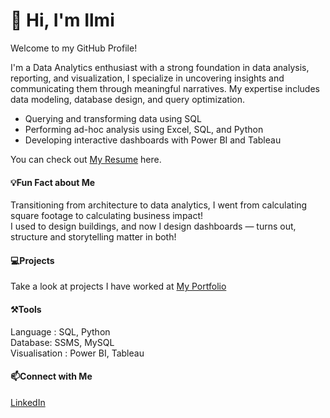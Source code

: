 # 👋 Hi, I'm Ilmi

Welcome to my GitHub Profile! 

I'm a Data Analytics enthusiast with a strong foundation in data analysis, reporting, and visualization, I specialize in uncovering insights and communicating them through meaningful narratives. My expertise includes data modeling, database design, and query optimization.

- Querying and transforming data using SQL  
- Performing ad-hoc analysis using Excel, SQL, and Python  
- Developing interactive dashboards with Power BI and Tableau  

You can check out [My Resume](https://www.linkedin.com/in/ilmi-bilquish/) here.  
  
#### 💡Fun Fact about Me
Transitioning from architecture to data analytics, I went from calculating square footage to calculating business impact!  
I used to design buildings, and now I design dashboards — turns out, structure and storytelling matter in both!

#### 💻Projects
Take a look at projects I have worked at [My Portfolio](https://www.linkedin.com/in/ilmi-bilquish/)

#### ⚒️Tools
Language : SQL, Python  
Database: SSMS, MySQL  
Visualisation  : Power BI, Tableau  

#### 📫Connect with Me
[LinkedIn](https://www.linkedin.com/in/ilmi-bilquish/)


<!---

- 👋 Hi, I’m @Ilmi91
- 👀 I’m interested in Data Analytics
- 🌱 I’m currently learning Data Analytics — exploring tools like Excel, SQL, Power BI, and Python to uncover stories hidden in data
- 💞️ I’m looking to collaborate on ...
- 📫 How to reach me ...
- 😄 Pronouns: ...
- ⚡ Fun fact: ...

Ilmi91/Ilmi91 is a ✨ special ✨ repository because its `README.md` (this file) appears on your GitHub profile.
You can click the Preview link to take a look at your changes.
--->
